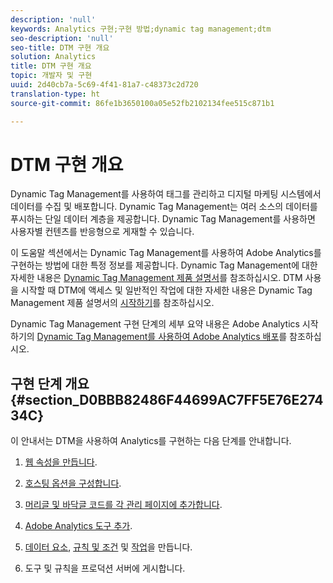 ```yaml
---
description: 'null'
keywords: Analytics 구현;구현 방법;dynamic tag management;dtm
seo-description: 'null'
seo-title: DTM 구현 개요
solution: Analytics
title: DTM 구현 개요
topic: 개발자 및 구현
uuid: 2d40cb7a-5c69-4f41-81a7-c48373c2d720
translation-type: ht
source-git-commit: 86fe1b3650100a05e52fb2102134fee515c871b1

---
```



# DTM 구현 개요

Dynamic Tag Management를 사용하여 태그를 관리하고 디지털 마케팅 시스템에서 데이터를 수집 및 배포합니다. Dynamic Tag Management는 여러 소스의 데이터를 푸시하는 단일 데이터 계층을 제공합니다. Dynamic Tag Management를 사용하면 사용자별 컨텐츠를 반응형으로 게재할 수 있습니다.

이 도움말 섹션에서는 Dynamic Tag Management를 사용하여 Adobe Analytics를 구현하는 방법에 대한 특정 정보를 제공합니다. Dynamic Tag Management에 대한 자세한 내용은 [Dynamic Tag Management 제품 설명서](https://marketing.adobe.com/resources/help/ko_KR/dtm/)를 참조하십시오. DTM 사용을 시작할 때 DTM에 액세스 및 일반적인 작업에 대한 자세한 내용은 Dynamic Tag Management 제품 설명서의 [시작하기](https://marketing.adobe.com/resources/help/ko_KR/dtm/get_started.html)를 참조하십시오.

Dynamic Tag Management 구현 단계의 세부 요약 내용은 Adobe Analytics 시작하기의 [Dynamic Tag Management를 사용하여 Adobe Analytics 배포](https://marketing.adobe.com/resources/help/ko_KR/analytics/getting-started/add-adobe-analytics-dtm-tool.html)를 참조하십시오.

## 구현 단계 개요 {#section_D0BBB82486F44699AC7FF5E76E27434C}

이 안내서는 DTM을 사용하여 Analytics를 구현하는 다음 단계를 안내합니다.

1. [웹 속성을 만듭니다](../../implement/c-implement-with-dtm/t-create-web-property.md#task_960467FBB7A54499AC228CB3AA3C4123).
1. [호스팅 옵션을 구성합니다](../../implement/c-implement-with-dtm/t-configure-hosting.md#task_EAD99BB391F544C0BB197D0B3D03EBAC).
1. [머리글 및 바닥글 코드를 각 관리 페이지에 추가합니다](../../implement/c-implement-with-dtm/c-headers-footers/t-header-footer-code.md#task_43C8DD699A514638B0620775C06423E5).
1. [Adobe Analytics 도구 추가](../../implement/c-implement-with-dtm/c-aa-tool/analytics-dtm.md#concept_FBA6679A0B79490F8296437F11E5E4F8).
1. [데이터 요소](../../implement/c-implement-with-dtm/t-data-element.md#task_962EF08CE2AE49B3B739295F6E4792C2), [규칙 및 조건](../../implement/c-implement-with-dtm/c-rules/t-rules-create.md#task_B7FB5ED415AF430C952265AC2835C0DB) 및 [작업](../../implement/c-implement-with-dtm/c-rules/t-rules-actions.md#task_94DFE0D8B53A43E2892851BABE381121)을 만듭니다.

1. 도구 및 규칙을 프로덕션 서버에 게시합니다.

